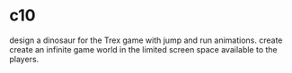 # c10
design a dinosaur for the Trex game with jump and run animations. create create an infinite game world in the limited screen space available to the players.
